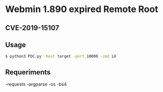 # Webmin 1.890 expired Remote Root

## CVE-2019-15107

## Usage

```bash
$ python3 POC.py -host target -port 10000 -cmd id
```

## Requeriments

  -requests
  -argparse
  -os
  -bs4
